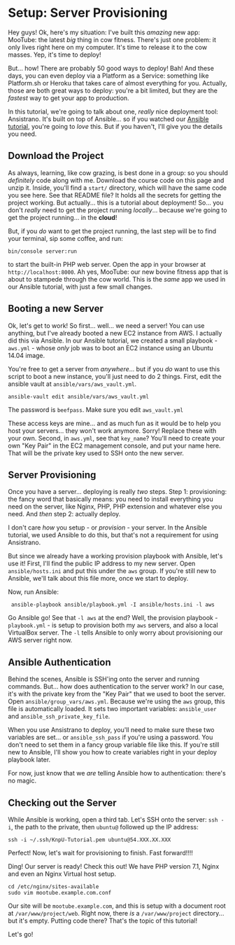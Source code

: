 # Setup: Server Provisioning

Hey guys! Ok, here's my situation: I've built this *amazing*  new app: MooTube:
the latest *big* thing in cow fitness. There's just one problem: it only lives right
here on my computer. It's time to release it to the cow masses. Yep, it's time to
deploy!

But... how! There are probably 50 good ways to deploy! Bah! And these days, you
can even deploy via a Platform as a Service: something like Platform.sh or Heroku
that takes care of almost everything for you. Actually, those are both great ways
to deploy: you're a bit limited, but they are the *fastest* way to get your app to
production.

In this tutorial, we're going to talk about one, *really* nice deployment tool:
Ansistrano. It's built on top of Ansible... so if you watched our
[Ansible tutorial](https://knpuniversity.com/screencast/ansible), you're going to
*love* this. But if you haven't, I'll give you the details you need.

## Download the Project

As always, learning, like cow grazing, is best done in a group: so you should
*definitely* code along with me. Download the course code on this page and unzip
it. Inside, you'll find a `start/` directory, which will have the same code you
see here. See that README file? It holds all the secrets for getting the project
working. But actually... this is a tutorial about deployment! So... you don't *really*
need to get the project running *locally*... because we're going to get the project
running... in the **cloud**!

But, if you *do* want to get the project running, the last step will be to find your
terminal, sip some coffee, and run:

```terminal
bin/console server:run
```

to start the built-in PHP web server. Open the app in your browser at `http://localhost:8000`.
Ah yes, MooTube: our new bovine fitness app that is about to stampede through the
cow world. This is the *same* app we used in our Ansible tutorial, with just a few
small changes.

## Booting a new Server

Ok, let's get to work! So first... well... we need a server! You can use anything,
but I've already booted a new EC2 instance from AWS. I actually did this via Ansible.
In our Ansible tutorial, we created a small playbook - `aws.yml` - whose *only*
job was to boot an EC2 instance using an Ubuntu 14.04 image.

You're free to get a server from *anywhere*... but if you *do* want to use this
script to boot a new instance, you'll just need to do 2 things. First, edit the
ansible vault at `ansible/vars/aws_vault.yml`.

```terminal-silent
ansible-vault edit ansible/vars/aws_vault.yml
```

The password is `beefpass`. Make sure you edit `aws_vault.yml`

These access keys are mine... and as much fun as it would be to help you host your
servers... they won't work anymore. Sorry! Replace these with your own. Second,
in `aws.yml`, see that `key_name`? You'll need to create your own "Key Pair" in
the EC2 management console, and put your name here. That will be the private key
used to SSH onto the new server.

## Server Provisioning

Once you have a server... deploying is really *two* steps. Step 1: provisioning:
the fancy word that basically means: you need to install everything you need on
the server, like Nginx, PHP, PHP extension and whatever else you need. And *then*
step 2: actually deploy.

I don't care *how* you setup - or *provision* - your server. In the Ansible tutorial,
we used Ansible to do this, but that's not a requirement for using Ansistrano.

But since we already have a working provision playbook with Ansible, let's use it!
First, I'll find the public IP address to my new server. Open `ansible/hosts.ini`
and put this under the `aws` group. If you're still new to Ansible, we'll talk
about this file more, once we start to deploy.

Now, run Ansible:

```terminal
 ansible-playbook ansible/playbook.yml -I ansible/hosts.ini -l aws
```

Go Ansible go! See that `-l aws` at the end? Well, the provision playbook - `playbook.yml` -
is setup to provision both my `aws` servers, and also a local VirtualBox server.
The `-l` tells Ansible to only worry about provisioning our AWS server right now.

## Ansible Authentication

Behind the scenes, Ansible is SSH'ing onto the server and running commands. But...
how does authentication to the server work? In our case, it's with the private key
from the "Key Pair" that we used to boot the server. Open `ansible/group_vars/aws.yml`.
Because we're using the `aws` group, this file is automatically loaded. It sets
two important variables: `ansible_user` and `ansible_ssh_private_key_file`.

When you use Ansistrano to deploy, you'll need to make sure these two variables
are set... or `ansible_ssh_pass` if you're using a password. You don't need to set
them in a fancy group variable file like this. If you're still new to Ansible, I'll
show you how to create variables right in your deploy playbook later.

For now, just know that we *are* telling Ansible how to authentication: there's
no magic.

## Checking out the Server

While Ansible is working, open a third tab. Let's SSH onto the server: `ssh -i`,
the path to the private, then `ubuntu@` followed up the IP address:

```terminal-silent
ssh -i ~/.ssh/KnpU-Tutorial.pem ubuntu@54.XXX.XX.XXX
```

Perfect! Now, let's wait for provisioning to finish. Fast forward!!!!

Ding! Our server is ready! Check this out! We have PHP version 7.1, Nginx and even
an Nginx Virtual host setup.

```terminal-silent
cd /etc/nginx/sites-available
sudo vim mootube.example.com.conf
```

Our site will be `mootube.example.com`, and this is setup with a document root
at `/var/www/project/web`. Right now, there *is* a `/var/www/project` directory...
but it's empty. Putting code there? That's the topic of this tutorial!

Let's go!
